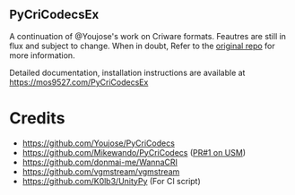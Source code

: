 PyCriCodecsEx
---
A continuation of @Youjose's work on Criware formats. Feautres are still in flux and subject to change. When in doubt, Refer to the [original repo](https://github.com/Youjose/PyCriCodecs) for more information.

Detailed documentation, installation instructions are available at https://mos9527.com/PyCriCodecsEx


# Credits
- https://github.com/Youjose/PyCriCodecs
- https://github.com/Mikewando/PyCriCodecs ([PR#1 on USM](https://github.com/mos9527/PyCriCodecsEx/pull/1))
- https://github.com/donmai-me/WannaCRI
- https://github.com/vgmstream/vgmstream
- https://github.com/K0lb3/UnityPy (For CI script)